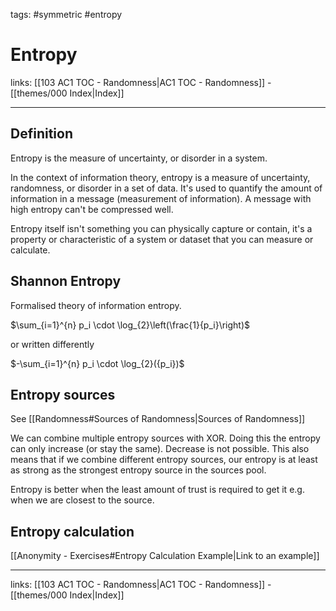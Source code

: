 tags: #symmetric #entropy

# Entropy

links:  [[103 AC1 TOC - Randomness|AC1 TOC - Randomness]] - [[themes/000 Index|Index]]

---

## Definition

Entropy is the measure of uncertainty, or disorder in a system.

In the context of information theory, entropy is a measure of uncertainty, randomness, or disorder in a set of data. It's used to quantify the amount of information in a message (measurement of information). A message with high entropy can't be compressed well.

Entropy itself isn't something you can physically capture or contain, it's a property or characteristic of a system or dataset that you can measure or calculate.

## Shannon Entropy

Formalised theory of information entropy.

$\sum_{i=1}^{n} p_i \cdot \log_{2}\left(\frac{1}{p_i}\right)$

or written differently

$-\sum_{i=1}^{n} p_i \cdot \log_{2}({p_i})$

## Entropy sources

See [[Randomness#Sources of Randomness|Sources of Randomness]]

We can combine multiple entropy sources with XOR. Doing this the entropy can only increase (or stay the same). Decrease is not possible. This also means that if we combine different entropy sources, our entropy is at least as strong as the strongest entropy source in the sources pool.

Entropy is better when the least amount of trust is required to get it e.g. when we are closest to the source.

## Entropy calculation

[[Anonymity - Exercises#Entropy Calculation Example|Link to an example]]

---
links:  [[103 AC1 TOC - Randomness|AC1 TOC - Randomness]] - [[themes/000 Index|Index]]